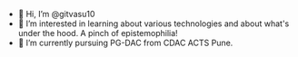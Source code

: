 - 👋 Hi, I’m @gitvasu10
- 👀 I’m interested in learning about various technologies and about what's under the hood. A pinch of epistemophilia!
- 🌱 I’m currently pursuing PG-DAC from CDAC ACTS Pune.


<!---
gitvasu10/gitvasu10 is a ✨ special ✨ repository because its `README.md` (this file) appears on your GitHub profile.
You can click the Preview link to take a look at your changes.
--->
